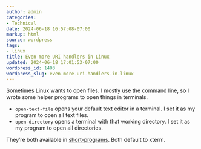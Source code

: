 ```yaml
---
author: admin
categories:
- Technical
date: 2024-06-18 16:57:08-07:00
markup: html
source: wordpress
tags:
- linux
title: Even more URI handlers in Linux
updated: 2024-06-18 17:01:53-07:00
wordpress_id: 1403
wordpress_slug: even-more-uri-handlers-in-linux
---
```

Sometimes Linux wants to open files. I mostly use the command line, so I wrote some helper programs to open things in terminals.

-   `open-text-file` opens your default text editor in a terminal. I set it as my program to open all text files.
-   `open-directory` opens a terminal with that working directory. I set it as my program to open all directories.

They’re both available in [short-programs](https://github.com/za3k/short-programs?tab=readme-ov-file#open-directorytext-file). Both default to xterm.
